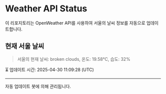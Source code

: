 
# Weather API Status

이 리포지토리는 OpenWeather API를 사용하여 서울의 날씨 정보를 자동으로 업데이트합니다.

## 현재 서울 날씨
> 서울의 현재 날씨: broken clouds, 온도: 19.58°C, 습도: 32%

⏳ 업데이트 시간: 2025-04-30 11:09:28 (UTC)

---
자동 업데이트 봇에 의해 관리됩니다.
